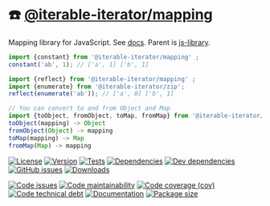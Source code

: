 :phone: [@iterable-iterator/mapping](https://iterable-iterator.github.io/mapping)
==

Mapping library for JavaScript.
See [docs](https://iterable-iterator.github.io/mapping).
Parent is [js-library](https://github.com/make-github-pseudonymous-again/js-library).

```js
import {constant} from '@iterable-iterator/mapping' ;
constant('ab', 1); // ['a', 1] ['b', 1]

import {reflect} from '@iterable-iterator/mapping' ;
import {enumerate} from '@iterable-iterator/zip';
reflect(enumerate('ab')); // ['a', 0] ['b', 1]

// You can convert to and from Object and Map
import {toObject, fromObject, toMap, fromMap} from '@iterable-iterator/mapping' ;
toObject(mapping) -> Object
fromObject(Object) -> mapping
toMap(mapping) -> Map
fromMap(Map) -> mapping
```

[![License](https://img.shields.io/github/license/iterable-iterator/mapping.svg)](https://raw.githubusercontent.com/iterable-iterator/mapping/main/LICENSE)
[![Version](https://img.shields.io/npm/v/@iterable-iterator/mapping.svg)](https://www.npmjs.org/package/@iterable-iterator/mapping)
[![Tests](https://img.shields.io/github/workflow/status/iterable-iterator/mapping/ci:test?event=push&label=tests)](https://github.com/iterable-iterator/mapping/actions/workflows/ci:test.yml?query=branch:main)
[![Dependencies](https://img.shields.io/david/iterable-iterator/mapping.svg)](https://david-dm.org/iterable-iterator/mapping)
[![Dev dependencies](https://img.shields.io/david/dev/iterable-iterator/mapping.svg)](https://david-dm.org/iterable-iterator/mapping?type=dev)
[![GitHub issues](https://img.shields.io/github/issues/iterable-iterator/mapping.svg)](https://github.com/iterable-iterator/mapping/issues)
[![Downloads](https://img.shields.io/npm/dm/@iterable-iterator/mapping.svg)](https://www.npmjs.org/package/@iterable-iterator/mapping)

[![Code issues](https://img.shields.io/codeclimate/issues/iterable-iterator/mapping.svg)](https://codeclimate.com/github/iterable-iterator/mapping/issues)
[![Code maintainability](https://img.shields.io/codeclimate/maintainability/iterable-iterator/mapping.svg)](https://codeclimate.com/github/iterable-iterator/mapping/trends/churn)
[![Code coverage (cov)](https://img.shields.io/codecov/c/gh/iterable-iterator/mapping/main.svg)](https://codecov.io/gh/iterable-iterator/mapping)
[![Code technical debt](https://img.shields.io/codeclimate/tech-debt/iterable-iterator/mapping.svg)](https://codeclimate.com/github/iterable-iterator/mapping/trends/technical_debt)
[![Documentation](https://iterable-iterator.github.io/mapping/badge.svg)](https://iterable-iterator.github.io/mapping/source.html)
[![Package size](https://img.shields.io/bundlephobia/minzip/@iterable-iterator/mapping)](https://bundlephobia.com/result?p=@iterable-iterator/mapping)
